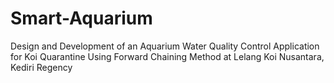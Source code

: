 # Smart-Aquarium
Design and Development of an Aquarium Water Quality Control Application for Koi Quarantine Using Forward Chaining Method at Lelang Koi Nusantara, Kediri Regency
